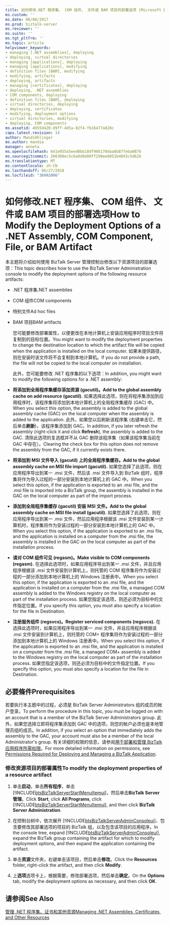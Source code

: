 ```yaml
---
title: 如何修改.NET 程序集、 COM 组件、 文件或 BAM 项目的部署选项 |Microsoft Docs
ms.custom: ''
ms.date: 06/08/2017
ms.prod: biztalk-server
ms.reviewer: ''
ms.suite: ''
ms.tgt_pltfrm: ''
ms.topic: article
helpviewer_keywords:
- managing [.NET assemblies], deploying
- deploying, virtual directories
- managing [applications], deploying
- managing [applications], modifying
- definition files [BAM], modifying
- modifying, artifacts
- deploying, artifacts
- managing [certificates], deploying
- deploying, .NET assemblies
- COM components, deploying
- definition files [BAM], deploying
- virtual directories, deploying
- deploying, certificates
- modifying, deployment options
- virtual directories, modifying
- deploying, COM components
ms.assetid: 4955d420-d9ff-4d5a-82f4-fb16477a828c
caps.latest.revision: 14
author: MandiOhlinger
ms.author: mandia
manager: anneta
ms.openlocfilehash: 641e955a5eed0bb18df90b170daa6b87feba0876
ms.sourcegitcommit: 266308ec5c6a9d8d80ff298ee6051b4843c5d626
ms.translationtype: MT
ms.contentlocale: zh-CN
ms.lasthandoff: 06/27/2018
ms.locfileid: "36992006"
---
```

# <a name="how-to-modify-the-deployment-options-of-a-net-assembly-com-component-file-or-bam-artifact"></a><span data-ttu-id="98ed8-102">如何修改.NET 程序集、 COM 组件、 文件或 BAM 项目的部署选项</span><span class="sxs-lookup"><span data-stu-id="98ed8-102">How to Modify the Deployment Options of a .NET Assembly, COM Component, File, or BAM Artifact</span></span>
<span data-ttu-id="98ed8-103">本主题将介绍如何使用 BizTalk Server 管理控制台修改以下资源项目的部署选项：</span><span class="sxs-lookup"><span data-stu-id="98ed8-103">This topic describes how to use the BizTalk Server Administration console to modify the deployment options of the following resource artifacts:</span></span>  
  
- <span data-ttu-id="98ed8-104">.NET 程序集</span><span class="sxs-lookup"><span data-stu-id="98ed8-104">.NET assemblies</span></span>  
  
- <span data-ttu-id="98ed8-105">COM 组件</span><span class="sxs-lookup"><span data-stu-id="98ed8-105">COM components</span></span>  
  
- <span data-ttu-id="98ed8-106">特别文件</span><span class="sxs-lookup"><span data-stu-id="98ed8-106">Ad hoc files</span></span>  
  
- <span data-ttu-id="98ed8-107">BAM 项目</span><span class="sxs-lookup"><span data-stu-id="98ed8-107">BAM artifacts</span></span>  
  
  <span data-ttu-id="98ed8-108">您可能要修改部署属性，以便更改在本地计算机上安装应用程序时项目文件将复制到的目标位置。</span><span class="sxs-lookup"><span data-stu-id="98ed8-108">You might want to modify the deployment properties to change the destination location to which the artifact file will be copied when the application is installed on the local computer.</span></span> <span data-ttu-id="98ed8-109">如果未提供路径，则在安装时该文件将不会复制到本地计算机。</span><span class="sxs-lookup"><span data-stu-id="98ed8-109">If you do not provide a path, the file will not be copied to the local computer on installation.</span></span>  
  
  <span data-ttu-id="98ed8-110">此外，您可能要修改 .NET 程序集的以下选项：</span><span class="sxs-lookup"><span data-stu-id="98ed8-110">In addition, you might want to modify the following options for a .NET assembly:</span></span>  
  
- <span data-ttu-id="98ed8-111">**将添加到全局程序集缓存添加资源 (gacutil)。**</span><span class="sxs-lookup"><span data-stu-id="98ed8-111">**Add to the global assembly cache on add resource (gacutil).**</span></span> <span data-ttu-id="98ed8-112">如果选择此选项，则在将程序集添加到应用程序时，该程序集将添加到本地计算机上的全局程序集缓存 (GAC) 中。</span><span class="sxs-lookup"><span data-stu-id="98ed8-112">When you select this option, the assembly is added to the global assembly cache (GAC) on the local computer when the assembly is added to the application.</span></span> <span data-ttu-id="98ed8-113">此外，如果您以后刷新该程序集 (右键单击它，然后单击**刷新**)，该程序集添加到 GAC。</span><span class="sxs-lookup"><span data-stu-id="98ed8-113">In addition, if you later refresh the assembly (right-click it and click **Refresh**), the assembly is added to the GAC.</span></span> <span data-ttu-id="98ed8-114">清除此选项的复选框并不从 GAC 删除该程序集（如果该程序集当前在 GAC 中存在）。</span><span class="sxs-lookup"><span data-stu-id="98ed8-114">Clearing the check box for this option does not remove the assembly from the GAC, if it currently exists there.</span></span>  
  
- <span data-ttu-id="98ed8-115">**将添加到 MSI 文件导入 (gacutil) 上的全局程序集缓存。**</span><span class="sxs-lookup"><span data-stu-id="98ed8-115">**Add to the global assembly cache on MSI file import (gacutil).**</span></span> <span data-ttu-id="98ed8-116">如果您选择了此选项，则在应用程序导出到某一 .msi 文件，然后该 .msi 文件导入到 BizTalk 组时，程序集将作为导入过程的一部分安装到本地计算机上的 GAC 中。</span><span class="sxs-lookup"><span data-stu-id="98ed8-116">When you select this option, if the application is exported to an .msi file, and the .msi file is imported into a BizTalk group, the assembly is installed in the GAC on the local computer as part of the import process.</span></span>  
  
- <span data-ttu-id="98ed8-117">**添加到全局程序集缓存 (gacutil) 安装 MSI 文件。**</span><span class="sxs-lookup"><span data-stu-id="98ed8-117">**Add to the global assembly cache on MSI file install (gacutil).**</span></span> <span data-ttu-id="98ed8-118">如果您选择了此选项，则在应用程序导出到某一 .msi 文件，然后应用程序根据该 .msi 文件安装到某一计算机时，程序集将作为安装过程的一部分安装到本地计算机上的 GAC 中。</span><span class="sxs-lookup"><span data-stu-id="98ed8-118">When you select this option, if the application is exported to an .msi file, and the application is installed on a computer from the .msi file, the assembly is installed in the GAC on the local computer as part of the installation process.</span></span>  
  
- <span data-ttu-id="98ed8-119">**请对 COM 组件可见 (regasm)。**</span><span class="sxs-lookup"><span data-stu-id="98ed8-119">**Make visible to COM components (regasm).**</span></span> <span data-ttu-id="98ed8-120">在选择此选项时，如果应用程序导出到某一 .msi 文件，并且应用程序根据该 .msi 文件安装到计算机上，则托管的 COM 程序集将作为安装过程的一部分添加到本地计算机上的 Windows 注册表中。</span><span class="sxs-lookup"><span data-stu-id="98ed8-120">When you select this option, if the application is exported to an .msi file, and the application is installed on a computer from the .msi file, a managed COM assembly is added to the Windows registry on the local computer as part of the installation process.</span></span> <span data-ttu-id="98ed8-121">如果您指定该选项，则还必须为目标中的文件指定位置。</span><span class="sxs-lookup"><span data-stu-id="98ed8-121">If you specify this option, you must also specify a location for the file in Destination.</span></span>  
  
- <span data-ttu-id="98ed8-122">**注册服务组件 (regsvcs)。**</span><span class="sxs-lookup"><span data-stu-id="98ed8-122">**Register serviced components (regsvcs).**</span></span> <span data-ttu-id="98ed8-123">在选择此选项时，如果应用程序导出到某一 .msi 文件，并且应用程序根据该 .msi 文件安装到计算机上，则托管的 COM+ 程序集将作为安装过程的一部分添加到本地计算机上的 Windows 注册表中。</span><span class="sxs-lookup"><span data-stu-id="98ed8-123">When you select this option, if the application is exported to an .msi file, and the application is installed on a computer from the .msi file, a managed COM+ assembly is added to the Windows registry on the local computer as part of the installation process.</span></span> <span data-ttu-id="98ed8-124">如果您指定该选项，则还必须为目标中的文件指定位置。</span><span class="sxs-lookup"><span data-stu-id="98ed8-124">If you specify this option, you must also specify a location for the file in Destination.</span></span>  
  
## <a name="prerequisites"></a><span data-ttu-id="98ed8-125">必要條件</span><span class="sxs-lookup"><span data-stu-id="98ed8-125">Prerequisites</span></span>  
 <span data-ttu-id="98ed8-126">若要执行本主题中的过程，必须是 BizTalk Server Administrators 组的成员的帐户登录。</span><span class="sxs-lookup"><span data-stu-id="98ed8-126">To perform the procedure in this topic, you must be logged on with an account that is a member of the BizTalk Server Administrators group.</span></span> <span data-ttu-id="98ed8-127">此外，如果您选择立即将程序集添加到 GAC 中的选项，则您的帐户必须也是本地管理员组的成员。</span><span class="sxs-lookup"><span data-stu-id="98ed8-127">In addition, if you select an option that immediately adds the assembly to the GAC, your account must also be a member of the local Administrator's group.</span></span> <span data-ttu-id="98ed8-128">有关详细的权限的信息，请参阅[用于部署和管理 BizTalk 应用程序所需权限](../core/permissions-required-for-deploying-and-managing-a-biztalk-application.md)。</span><span class="sxs-lookup"><span data-stu-id="98ed8-128">For more detailed information on permissions, see [Permissions Required for Deploying and Managing a BizTalk Application](../core/permissions-required-for-deploying-and-managing-a-biztalk-application.md).</span></span>  
  
### <a name="to-modify-the-deployment-properties-of-a-resource-artifact"></a><span data-ttu-id="98ed8-129">修改资源项目的部署属性</span><span class="sxs-lookup"><span data-stu-id="98ed8-129">To modify the deployment properties of a resource artifact</span></span>  
  
1. <span data-ttu-id="98ed8-130">单击**启动**，单击**所有程序**，单击[!INCLUDE[btsBizTalkServerStartMenuItemui](../includes/btsbiztalkserverstartmenuitemui-md.md)]，然后单击**BizTalk Server 管理**。</span><span class="sxs-lookup"><span data-stu-id="98ed8-130">Click **Start**, click **All Programs**, click [!INCLUDE[btsBizTalkServerStartMenuItemui](../includes/btsbiztalkserverstartmenuitemui-md.md)], and then click **BizTalk Server Administration**.</span></span>  
  
2. <span data-ttu-id="98ed8-131">在控制台树中，依次展开 [!INCLUDE[btsBizTalkServerAdminConsoleui](../includes/btsbiztalkserveradminconsoleui-md.md)]、包含要修改其部署选项的项目的 BizTalk 组，以及包含该项目的应用程序。</span><span class="sxs-lookup"><span data-stu-id="98ed8-131">In the console tree, expand [!INCLUDE[btsBizTalkServerAdminConsoleui](../includes/btsbiztalkserveradminconsoleui-md.md)], expand the BizTalk group containing the artifact for which to modify deployment options, and then expand the application containing the artifact.</span></span>  
  
3. <span data-ttu-id="98ed8-132">单击**资源**文件夹，右键单击该项目，然后单击**修改**。</span><span class="sxs-lookup"><span data-stu-id="98ed8-132">Click the **Resources** folder, right-click the artifact, and then click **Modify**.</span></span>  
  
4. <span data-ttu-id="98ed8-133">上**选项**选项卡上，根据需要，修改部署选项，然后单击**确定**。</span><span class="sxs-lookup"><span data-stu-id="98ed8-133">On the **Options** tab, modify the deployment options as necessary, and then click **OK**.</span></span>  
  
## <a name="see-also"></a><span data-ttu-id="98ed8-134">请参阅</span><span class="sxs-lookup"><span data-stu-id="98ed8-134">See Also</span></span>  
 [<span data-ttu-id="98ed8-135">管理 .NET 程序集、证书和其他资源</span><span class="sxs-lookup"><span data-stu-id="98ed8-135">Managing .NET Assemblies, Certificates, and Other Resources</span></span>](../core/managing-net-assemblies-certificates-and-other-resources.md)